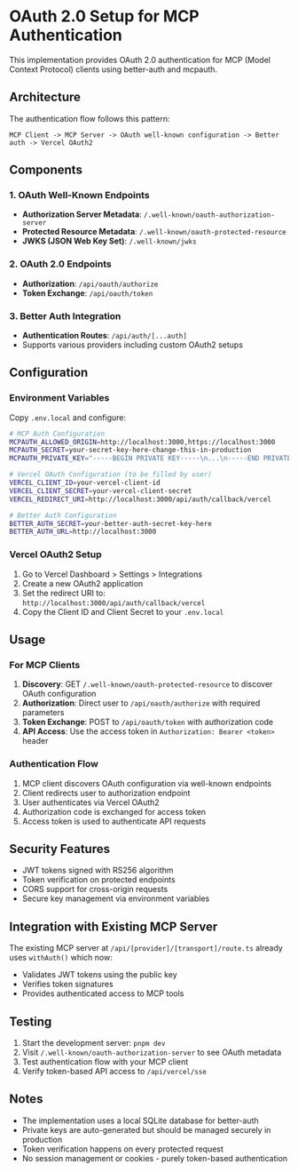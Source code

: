 # OAuth 2.0 Setup for MCP Authentication

This implementation provides OAuth 2.0 authentication for MCP (Model Context Protocol) clients using better-auth and mcpauth.

## Architecture

The authentication flow follows this pattern:
```
MCP Client -> MCP Server -> OAuth well-known configuration -> Better auth -> Vercel OAuth2
```

## Components

### 1. OAuth Well-Known Endpoints

- **Authorization Server Metadata**: `/.well-known/oauth-authorization-server`
- **Protected Resource Metadata**: `/.well-known/oauth-protected-resource`  
- **JWKS (JSON Web Key Set)**: `/.well-known/jwks`

### 2. OAuth 2.0 Endpoints

- **Authorization**: `/api/oauth/authorize`
- **Token Exchange**: `/api/oauth/token`

### 3. Better Auth Integration

- **Authentication Routes**: `/api/auth/[...auth]`
- Supports various providers including custom OAuth2 setups

## Configuration

### Environment Variables

Copy `.env.local` and configure:

```bash
# MCP Auth Configuration
MCPAUTH_ALLOWED_ORIGIN=http://localhost:3000,https://localhost:3000
MCPAUTH_SECRET=your-secret-key-here-change-this-in-production
MCPAUTH_PRIVATE_KEY="-----BEGIN PRIVATE KEY-----\n...\n-----END PRIVATE KEY-----"

# Vercel OAuth Configuration (to be filled by user)
VERCEL_CLIENT_ID=your-vercel-client-id
VERCEL_CLIENT_SECRET=your-vercel-client-secret
VERCEL_REDIRECT_URI=http://localhost:3000/api/auth/callback/vercel

# Better Auth Configuration
BETTER_AUTH_SECRET=your-better-auth-secret-key-here
BETTER_AUTH_URL=http://localhost:3000
```

### Vercel OAuth2 Setup

1. Go to Vercel Dashboard > Settings > Integrations
2. Create a new OAuth2 application
3. Set the redirect URI to: `http://localhost:3000/api/auth/callback/vercel`
4. Copy the Client ID and Client Secret to your `.env.local`

## Usage

### For MCP Clients

1. **Discovery**: GET `/.well-known/oauth-protected-resource` to discover OAuth configuration
2. **Authorization**: Direct user to `/api/oauth/authorize` with required parameters
3. **Token Exchange**: POST to `/api/oauth/token` with authorization code
4. **API Access**: Use the access token in `Authorization: Bearer <token>` header

### Authentication Flow

1. MCP client discovers OAuth configuration via well-known endpoints
2. Client redirects user to authorization endpoint
3. User authenticates via Vercel OAuth2
4. Authorization code is exchanged for access token
5. Access token is used to authenticate API requests

## Security Features

- JWT tokens signed with RS256 algorithm
- Token verification on protected endpoints
- CORS support for cross-origin requests
- Secure key management via environment variables

## Integration with Existing MCP Server

The existing MCP server at `/api/[provider]/[transport]/route.ts` already uses `withAuth()` which now:

- Validates JWT tokens using the public key
- Verifies token signatures
- Provides authenticated access to MCP tools

## Testing

1. Start the development server: `pnpm dev`
2. Visit `/.well-known/oauth-authorization-server` to see OAuth metadata
3. Test authentication flow with your MCP client
4. Verify token-based API access to `/api/vercel/sse`

## Notes

- The implementation uses a local SQLite database for better-auth
- Private keys are auto-generated but should be managed securely in production
- Token verification happens on every protected request
- No session management or cookies - purely token-based authentication
